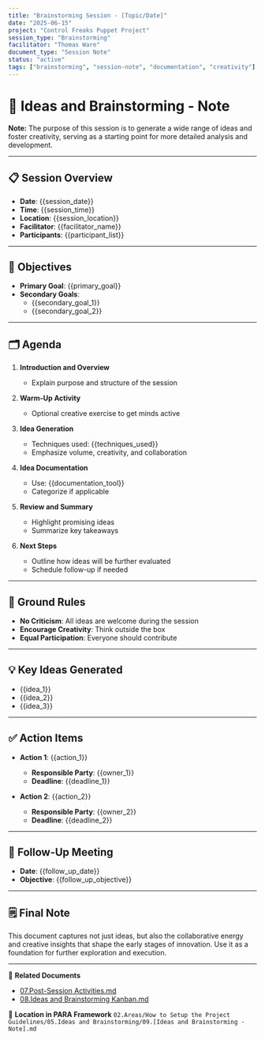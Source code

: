 ```yaml
---
title: "Brainstorming Session - [Topic/Date]"
date: "2025-06-15"
project: "Control Freaks Puppet Project"
session_type: "Brainstorming"
facilitator: "Thomas Ware"
document_type: "Session Note"
status: "active"
tags: ["brainstorming", "session-note", "documentation", "creativity"]
---
```


# 🧠 Ideas and Brainstorming - Note

**Note:** The purpose of this session is to generate a wide range of ideas and foster creativity, serving as a starting point for more detailed analysis and development.

---

## 📋 Session Overview

- **Date**: {{session_date}}
- **Time**: {{session_time}}
- **Location**: {{session_location}}
- **Facilitator**: {{facilitator_name}}
- **Participants**: {{participant_list}}

---

## 🎯 Objectives

- **Primary Goal**: {{primary_goal}}
- **Secondary Goals**: 
  - {{secondary_goal_1}}
  - {{secondary_goal_2}}

---

## 🗂️ Agenda

1. **Introduction and Overview**  
   - Explain purpose and structure of the session

2. **Warm-Up Activity**  
   - Optional creative exercise to get minds active

3. **Idea Generation**  
   - Techniques used: {{techniques_used}}
   - Emphasize volume, creativity, and collaboration

4. **Idea Documentation**  
   - Use: {{documentation_tool}}  
   - Categorize if applicable

5. **Review and Summary**  
   - Highlight promising ideas  
   - Summarize key takeaways

6. **Next Steps**  
   - Outline how ideas will be further evaluated  
   - Schedule follow-up if needed

---

## 📌 Ground Rules

- **No Criticism**: All ideas are welcome during the session
- **Encourage Creativity**: Think outside the box
- **Equal Participation**: Everyone should contribute

---

## 💡 Key Ideas Generated

- {{idea_1}}  
- {{idea_2}}  
- {{idea_3}}  
<!-- Extend list as needed -->

---

## ✅ Action Items

- **Action 1**: {{action_1}}
  - **Responsible Party**: {{owner_1}}
  - **Deadline**: {{deadline_1}}

- **Action 2**: {{action_2}}
  - **Responsible Party**: {{owner_2}}
  - **Deadline**: {{deadline_2}}

---

## 📅 Follow-Up Meeting

- **Date**: {{follow_up_date}}
- **Objective**: {{follow_up_objective}}

---

## 🗒️ Final Note

This document captures not just ideas, but also the collaborative energy and creative insights that shape the early stages of innovation. Use it as a foundation for further exploration and execution.

---

🔗 **Related Documents**
- [07.Post-Session Activities.md](07.Post-Session%20Activities.md)
- [08.Ideas and Brainstorming Kanban.md](08.Ideas%20and%20Brainstorming%20Kanban.md)

📁 **Location in PARA Framework**
`02.Areas/How to Setup the Project Guidelines/05.Ideas and Brainstorming/09.[Ideas and Brainstorming - Note].md`
